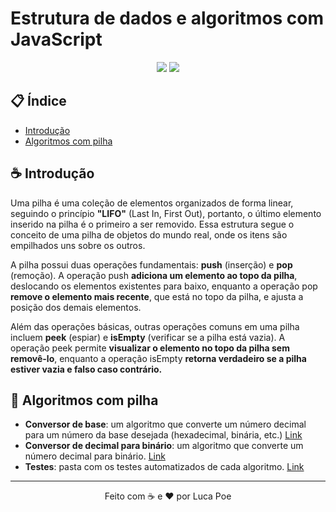 # Estrutura de dados e algoritmos com JavaScript

<div align="center">
<img src="https://img.shields.io/github/commit-activity/t/iamthepoe/estrutura-de-dados-js?style=for-the-badge"> <img src="https://img.shields.io/github/last-commit/iamthepoe/estrutura-de-dados-js?style=for-the-badge">
</div>

## 📋 Índice

- [Introdução](#introdução)
- [Algoritmos com pilha]( #🎲-algoritmos-com-pilha)


## ☕ Introdução

Uma pilha é uma coleção de elementos organizados de forma linear, seguindo o princípio **"LIFO"** (Last In, First Out), portanto, o último elemento inserido na pilha é o primeiro a ser removido. Essa estrutura segue o conceito de uma pilha de objetos do mundo real, onde os itens são empilhados uns sobre os outros.

A pilha possui duas operações fundamentais: **push** (inserção) e **pop** (remoção). A operação push **adiciona um elemento ao topo da pilha**, deslocando os elementos existentes para baixo, enquanto a operação pop **remove o elemento mais recente**, que está no topo da pilha, e ajusta a posição dos demais elementos.

Além das operações básicas, outras operações comuns em uma pilha incluem **peek** (espiar) e **isEmpty** (verificar se a pilha está vazia). A operação peek permite **visualizar o elemento no topo da pilha sem removê-lo**, enquanto a operação isEmpty **retorna verdadeiro se a pilha estiver vazia e falso caso contrário.**

## 🎲 Algoritmos com pilha

- **Conversor de base**: um algoritmo que converte um número decimal para um número da base desejada (hexadecimal, binária, etc.) [Link](https://github.com/iamthepoe/estrutura-de-dados-js/blob/main/pilhas/baseConverter.js)
 - **Conversor de decimal para binário**: um algoritmo que converte um número decimal para binário. [Link](https://github.com/iamthepoe/estrutura-de-dados-js/blob/main/pilhas/decimalToBinary.js)
- **Testes**: pasta com os testes automatizados de cada algoritmo. [Link](https://github.com/iamthepoe/estrutura-de-dados-js/tree/main/pilhas/__tests__)


<hr>
<div align="center">
Feito com ☕ e ❤ por Luca Poe
</div>

